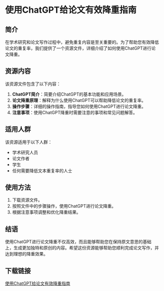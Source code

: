 # 使用ChatGPT给论文有效降重指南

## 简介

在学术研究和论文写作过程中，避免重复内容是至关重要的。为了帮助您有效降低论文的重复率，我们提供了一个资源文件，详细介绍了如何使用ChatGPT进行论文降重。

## 资源内容

该资源文件包含了以下内容：

1. **ChatGPT简介**：简要介绍ChatGPT的基本功能和应用场景。
2. **论文降重原理**：解释为什么使用ChatGPT可以帮助降低论文的重复率。
3. **操作步骤**：详细的操作指南，指导您如何使用ChatGPT进行论文降重。
4. **注意事项**：使用ChatGPT降重时需要注意的事项和常见问题解答。

## 适用人群

该资源适用于以下人群：

- 学术研究人员
- 论文作者
- 学生
- 任何需要降低文本重复率的人士

## 使用方法

1. 下载资源文件。
2. 按照文件中的步骤操作，使用ChatGPT进行论文降重。
3. 根据注意事项调整和优化降重结果。

## 结语

使用ChatGPT进行论文降重不仅高效，而且能够帮助您在保持原文意思的基础上，生成更加独特和原创的内容。希望这份资源能够帮助您顺利完成论文写作，并达到理想的降重效果。

## 下载链接

[使用ChatGPT给论文有效降重指南](https://pan.quark.cn/s/cee417858c65)